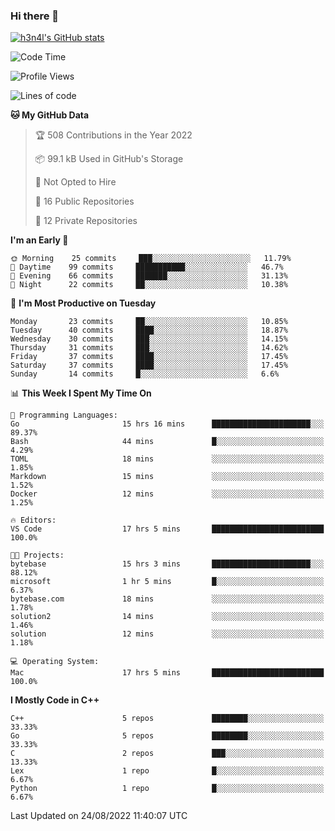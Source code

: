 ### Hi there 👋

[![h3n4l's GitHub stats](https://github-readme-stats.vercel.app/api?username=h3n4l&count_private=true&show_icons=true&theme=radical)](https://github.com/h3n4l/github-readme-stats)

<!--START_SECTION:waka-->
![Code Time](http://img.shields.io/badge/Code%20Time-609%20hrs%2044%20mins-blue)

![Profile Views](http://img.shields.io/badge/Profile%20Views-0-blue)

![Lines of code](https://img.shields.io/badge/From%20Hello%20World%20I%27ve%20Written-43%20Thousand%20lines%20of%20code-blue)

**🐱 My GitHub Data** 

> 🏆 508 Contributions in the Year 2022
 > 
> 📦 99.1 kB Used in GitHub's Storage 
 > 
> 🚫 Not Opted to Hire
 > 
> 📜 16 Public Repositories 
 > 
> 🔑 12 Private Repositories  
 > 
**I'm an Early 🐤** 

```text
🌞 Morning    25 commits     ███░░░░░░░░░░░░░░░░░░░░░░   11.79% 
🌆 Daytime    99 commits     ███████████░░░░░░░░░░░░░░   46.7% 
🌃 Evening    66 commits     ███████░░░░░░░░░░░░░░░░░░   31.13% 
🌙 Night      22 commits     ██░░░░░░░░░░░░░░░░░░░░░░░   10.38%

```
📅 **I'm Most Productive on Tuesday** 

```text
Monday       23 commits     ██░░░░░░░░░░░░░░░░░░░░░░░   10.85% 
Tuesday      40 commits     ████░░░░░░░░░░░░░░░░░░░░░   18.87% 
Wednesday    30 commits     ███░░░░░░░░░░░░░░░░░░░░░░   14.15% 
Thursday     31 commits     ███░░░░░░░░░░░░░░░░░░░░░░   14.62% 
Friday       37 commits     ████░░░░░░░░░░░░░░░░░░░░░   17.45% 
Saturday     37 commits     ████░░░░░░░░░░░░░░░░░░░░░   17.45% 
Sunday       14 commits     █░░░░░░░░░░░░░░░░░░░░░░░░   6.6%

```


📊 **This Week I Spent My Time On** 

```text
💬 Programming Languages: 
Go                       15 hrs 16 mins      ██████████████████████░░░   89.37% 
Bash                     44 mins             █░░░░░░░░░░░░░░░░░░░░░░░░   4.29% 
TOML                     18 mins             ░░░░░░░░░░░░░░░░░░░░░░░░░   1.85% 
Markdown                 15 mins             ░░░░░░░░░░░░░░░░░░░░░░░░░   1.52% 
Docker                   12 mins             ░░░░░░░░░░░░░░░░░░░░░░░░░   1.25%

🔥 Editors: 
VS Code                  17 hrs 5 mins       █████████████████████████   100.0%

🐱‍💻 Projects: 
bytebase                 15 hrs 3 mins       ██████████████████████░░░   88.12% 
microsoft                1 hr 5 mins         █░░░░░░░░░░░░░░░░░░░░░░░░   6.37% 
bytebase.com             18 mins             ░░░░░░░░░░░░░░░░░░░░░░░░░   1.78% 
solution2                14 mins             ░░░░░░░░░░░░░░░░░░░░░░░░░   1.46% 
solution                 12 mins             ░░░░░░░░░░░░░░░░░░░░░░░░░   1.18%

💻 Operating System: 
Mac                      17 hrs 5 mins       █████████████████████████   100.0%

```

**I Mostly Code in C++** 

```text
C++                      5 repos             ████████░░░░░░░░░░░░░░░░░   33.33% 
Go                       5 repos             ████████░░░░░░░░░░░░░░░░░   33.33% 
C                        2 repos             ███░░░░░░░░░░░░░░░░░░░░░░   13.33% 
Lex                      1 repo              █░░░░░░░░░░░░░░░░░░░░░░░░   6.67% 
Python                   1 repo              █░░░░░░░░░░░░░░░░░░░░░░░░   6.67%

```



 Last Updated on 24/08/2022 11:40:07 UTC
<!--END_SECTION:waka-->

